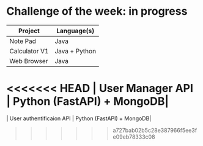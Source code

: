 # Challenge of the week: in progress


| Project |  Language(s)|
|-----|-----|
| Note Pad | Java |
| Calculator V1 | Java + Python|
| Web Browser | Java |
<<<<<<< HEAD
| User Manager API | Python (FastAPI) + MongoDB|
=======
| User authentificaion API | Python (FastAPI) + MongoDB|
>>>>>>> a727bab02b5c28e387966f5ee3fe09eb78333c08

